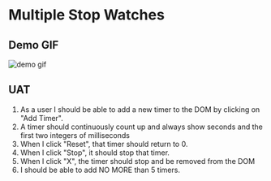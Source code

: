 # Multiple Stop Watches

## Demo GIF

![demo gif](./example.gif)

## UAT

1. As a user I should be able to add a new timer to the DOM by clicking on "Add Timer".
2. A timer should continuously count up and always show seconds and the first two integers of milliseconds
3. When I click "Reset", that timer should return to 0.
4. When I click "Stop", it should stop that timer.
5. When I click "X", the timer should stop and be removed from the DOM
6. I should be able to add NO MORE than 5 timers.

